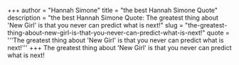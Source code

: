 +++
author = "Hannah Simone"
title = "the best Hannah Simone Quote"
description = "the best Hannah Simone Quote: The greatest thing about 'New Girl' is that you never can predict what is next!"
slug = "the-greatest-thing-about-new-girl-is-that-you-never-can-predict-what-is-next!"
quote = '''The greatest thing about 'New Girl' is that you never can predict what is next!'''
+++
The greatest thing about 'New Girl' is that you never can predict what is next!
